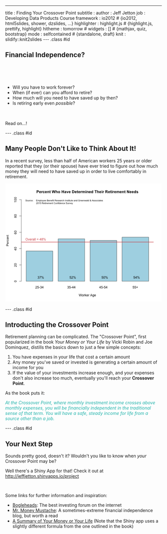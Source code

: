 ---
title       : Finding Your Crossover Point
subtitle    : 
author      : Jeff Jetton
job         : Developing Data Products Course
framework   : io2012        # {io2012, html5slides, shower, dzslides, ...}
highlighter : highlight.js  # {highlight.js, prettify, highlight}
hitheme     : tomorrow      # 
widgets     : []            # {mathjax, quiz, bootstrap}
mode        : selfcontained # {standalone, draft}
knit        : slidify::knit2slides
--- .class #id

<style> .title-slide {background-color: #EEEEEE; </style>
<style> em {font-style: italic}; </style>

## Financial Independence?

<br>
<br>
<br>

- Will you have to work forever?
- When (if ever) can you afford to retire?
- How much will you need to have saved up by then?
- Is retiring early even <em>possible</em>?

<br>
<br>
Read on...!

--- .class #id


## Many People Don't Like to Think About It!

In a recent survey, less than half of American workers 25 years or older reported that they (or their spouse) have ever tried to figure out how much money they will need to have saved up in order to live comfortably in retirement. 

![plot of chunk nonsavers](assets/fig/nonsavers-1.png) 

--- .class #id

## Introducting the Crossover Point

Retirement planning can be complicated. The "Crossover Point", first popularized in the book *Your Money or Your Life* by Vicki Robin and Joe Dominquez, distills the basics down to just a few simple concepts:

1. You have expenses in your life that cost a certain amount
2. Any money you've saved or invested is generating a certain amount of income for you
3. If the value of your investments increase enough, and your expenses don't also increase too much, eventually you'll reach your <strong>Crossover Point</strong>.

As the book puts it:

<font color="lightseagreen">*At the Crossover Point, where monthly investment income crosses above monthly expenses, you will be financially independent in the traditional sense of that term. You will have a safe, steady income for life from a source other than a job.*</font>

--- .class #id


## Your Next Step

Sounds pretty good, doesn't it? Wouldn't you like to know when *your* Crossover Point may be? 

Well there's a Shiny App for that! Check it out at http://jeffjetton.shinyapps.io/project

<br>

Some links for further information and inspiration:

 - [Bogleheads](http://www.bogleheads.org/): The best investing forum on the internet
 - [Mr. Money Mustache](http://www.mrmoneymustache.com/): A sometimes-extreme financial independence blog, but worth a read
 - [A Summary of Your Money or Your Life](https://ymoyl.wordpress.com/summary-of-your-money-or-your-life/) (Note that the Shiny app uses a slightly different formula from the one outlined in the book)


